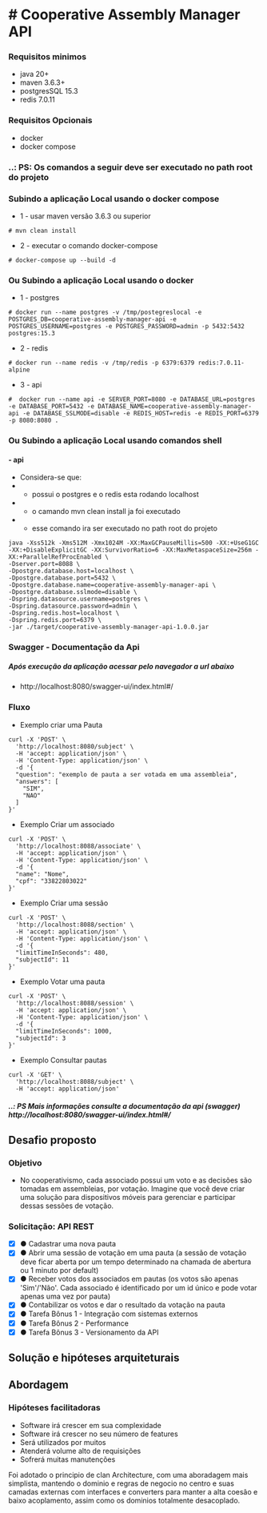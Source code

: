 # # Cooperative Assembly Manager API

### Requisitos minimos
- java 20+
- maven 3.6.3+
- postgresSQL 15.3
- redis 7.0.11

### Requisitos Opcionais
- docker
- docker compose

### ..: PS: Os comandos a seguir deve ser executado no path root do projeto

### Subindo a aplicação Local usando o docker compose
- 1 - usar maven versão 3.6.3 ou superior

 ```
 # mvn clean install
 ```

- 2 - executar o comando docker-compose
 ```
 # docker-compose up --build -d
 ```

### Ou Subindo a aplicação Local usando o docker

- 1 - postgres
```
# docker run --name postgres -v /tmp/postegreslocal -e POSTGRES_DB=cooperative-assembly-manager-api -e POSTGRES_USERNAME=postgres -e POSTGRES_PASSWORD=admin -p 5432:5432 postgres:15.3
```

- 2 - redis
```
# docker run --name redis -v /tmp/redis -p 6379:6379 redis:7.0.11-alpine
```

- 3 - api
```
#  docker run --name api -e SERVER_PORT=8080 -e DATABASE_URL=postgres -e DATABASE_PORT=5432 -e DATABASE_NAME=cooperative-assembly-manager-api -e DATABASE_SSLMODE=disable -e REDIS_HOST=redis -e REDIS_PORT=6379 -p 8080:8080 .
```

### Ou Subindo a aplicação Local usando comandos shell
#### - api
- Considera-se que:
- - possui o postgres e o redis esta rodando localhost
- - o camando mvn clean install ja foi executado
- - esse comando ira ser executado no path root do projeto

```
java -Xss512k -Xms512M -Xmx1024M -XX:MaxGCPauseMillis=500 -XX:+UseG1GC -XX:+DisableExplicitGC -XX:SurvivorRatio=6 -XX:MaxMetaspaceSize=256m -XX:+ParallelRefProcEnabled \
-Dserver.port=8088 \
-Dpostgre.database.host=localhost \
-Dpostgre.database.port=5432 \
-Dpostgre.database.name=cooperative-assembly-manager-api \
-Dpostgre.database.sslmode=disable \
-Dspring.datasource.username=postgres \
-Dspring.datasource.password=admin \
-Dspring.redis.host=localhost \
-Dspring.redis.port=6379 \
-jar ./target/cooperative-assembly-manager-api-1.0.0.jar
```

### Swagger - Documentação da Api
##### Após execução da aplicação acessar pelo navegador a url abaixo
- http://localhost:8080/swagger-ui/index.html#/

### Fluxo

- Exemplo criar uma Pauta
```
curl -X 'POST' \
  'http://localhost:8080/subject' \
  -H 'accept: application/json' \
  -H 'Content-Type: application/json' \
  -d '{
  "question": "exemplo de pauta a ser votada em uma assembleia",
  "answers": [
    "SIM",
    "NAO"
  ]
}'
```

- Exemplo Criar um associado
```
curl -X 'POST' \
  'http://localhost:8088/associate' \
  -H 'accept: application/json' \
  -H 'Content-Type: application/json' \
  -d '{
  "name": "Nome",
  "cpf": "33822803022"
}'
```

- Exemplo Criar uma sessão
```
curl -X 'POST' \
  'http://localhost:8088/section' \
  -H 'accept: application/json' \
  -H 'Content-Type: application/json' \
  -d '{
  "limitTimeInSeconds": 480,
  "subjectId": 11
}'
```

- Exemplo Votar uma pauta
```
curl -X 'POST' \
  'http://localhost:8088/session' \
  -H 'accept: application/json' \
  -H 'Content-Type: application/json' \
  -d '{
  "limitTimeInSeconds": 1000,
  "subjectId": 3
}'
```

- Exemplo Consultar pautas
```
curl -X 'GET' \
  'http://localhost:8088/subject' \
  -H 'accept: application/json'
```

##### ..: PS Mais informações consulte a documentação da api (swagger) http://localhost:8080/swagger-ui/index.html#/

## Desafio proposto

### Objetivo
- No cooperativismo, cada associado possui um voto e as decisões são tomadas em assembleias, por votação. Imagine que você deve criar uma solução para dispositivos móveis para gerenciar e participar dessas sessões de votação.


### Solicitação: API REST

- [X] ●	Cadastrar uma nova pauta
- [X] ●	Abrir uma sessão de votação em uma pauta (a sessão de votação deve ficar aberta por um tempo determinado na chamada de abertura ou 1 minuto por default)
- [X] ●	Receber votos dos associados em pautas (os votos são apenas 'Sim'/'Não'. Cada associado é identificado por um id único e pode votar apenas uma vez por pauta)
- [X] ●	Contabilizar os votos e dar o resultado da votação na pauta
- [X] ●	Tarefa Bônus 1 - Integração com sistemas externos
- [X] ●	Tarefa Bônus 2 - Performance
- [X] ●	Tarefa Bônus 3 - Versionamento da API

## Solução e hipóteses arquiteturais
## Abordagem

### Hipóteses facilitadoras
* Software irá crescer em sua complexidade
* Software irá crescer no seu número de features
* Será utilizados por muitos
* Atenderá volume alto de requisições
* Sofrerá muitas manutenções

Foi adotado o principio de clan Architecture, com uma aboradagem mais simplista, mantendo o dominio e regras de negocio no centro e suas camadas externas com interfaces e converters para manter a alta coesão e baixo acoplamento, assim como os dominios totalmente desacoplado.

